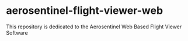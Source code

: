 # aerosentinel-flight-viewer-web
This repository is dedicated to the Aerosentinel Web Based Flight Viewer Software

